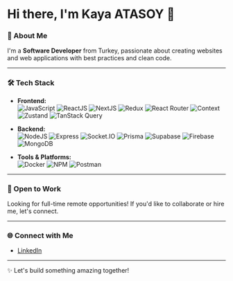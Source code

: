 # Hi there, I'm Kaya ATASOY 👋  

### 🌟 About Me  
I'm a **Software Developer** from Turkey, passionate about creating websites and web applications with best practices and clean code.  

---

### 🛠️ Tech Stack  
- **Frontend:**  
  ![JavaScript](https://img.shields.io/badge/JavaScript-F7DF1E?style=for-the-badge&logo=javascript&logoColor=black) ![ReactJS](https://img.shields.io/badge/React-61DAFB?style=for-the-badge&logo=react&logoColor=black) ![NextJS](https://img.shields.io/badge/Next.js-000000?style=for-the-badge&logo=next.js&logoColor=white) ![Redux](https://img.shields.io/badge/Redux-764ABC?style=for-the-badge&logo=redux&logoColor=white) ![React Router](https://img.shields.io/badge/React_Router-CA4245?style=for-the-badge&logo=react-router&logoColor=white) ![Context](https://img.shields.io/badge/React_Context-61DAFB?style=for-the-badge&logo=react&logoColor=black) ![Zustand](https://img.shields.io/badge/Zustand-181717?style=for-the-badge&logo=zustand&logoColor=white) ![TanStack Query](https://img.shields.io/badge/TanStack_Query-0075FF?style=for-the-badge&logo=graphql&logoColor=white)  

- **Backend:**  
  ![NodeJS](https://img.shields.io/badge/Node.js-339933?style=for-the-badge&logo=node.js&logoColor=white) ![Express](https://img.shields.io/badge/Express-000000?style=for-the-badge&logo=express&logoColor=white) ![Socket.IO](https://img.shields.io/badge/Socket.IO-010101?style=for-the-badge&logo=socket.io&logoColor=white) ![Prisma](https://img.shields.io/badge/Prisma-2D3748?style=for-the-badge&logo=prisma&logoColor=white) ![Supabase](https://img.shields.io/badge/Supabase-3ECF8E?style=for-the-badge&logo=supabase&logoColor=white) ![Firebase](https://img.shields.io/badge/Firebase-FFCA28?style=for-the-badge&logo=firebase&logoColor=black) ![MongoDB](https://img.shields.io/badge/MongoDB-47A248?style=for-the-badge&logo=mongodb&logoColor=white)  

- **Tools & Platforms:**  
  ![Docker](https://img.shields.io/badge/Docker-2496ED?style=for-the-badge&logo=docker&logoColor=white) ![NPM](https://img.shields.io/badge/NPM-CB3837?style=for-the-badge&logo=npm&logoColor=white) ![Postman](https://img.shields.io/badge/Postman-FF6C37?style=for-the-badge&logo=postman&logoColor=white)  

---

### 💼 Open to Work  
Looking for full-time remote opportunities! If you'd like to collaborate or hire me, let's connect.  

---

### 🌐 Connect with Me  
- [LinkedIn](https://www.linkedin.com/in/kaya-atasoy-906786257/)  

---

✨ Let's build something amazing together!  

